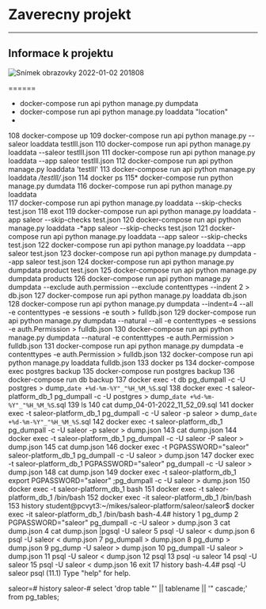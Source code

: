 # Zaverecny projekt
-------------------
## Informace k projektu

![Snímek obrazovky 2022-01-02 201808](https://user-images.githubusercontent.com/47101285/147887512-73769e2a-df73-4be6-bfc7-24dd608e1548.png)


======
- docker-compose run api python manage.py dumpdata
- docker-compose run api python manage.py loaddata "location"
- 
 108  docker-compose up
  109  docker-compose run api python manage.py --saleor  loaddata testlll.json
  110  docker-compose run api python manage.py  loaddata --saleor testlll.json
  111  docker-compose run api python manage.py  loaddata --app saleor testlll.json
  112  docker-compose run api python manage.py  loaddata  'testlll'
  113  docker-compose run api python manage.py  loaddata  */testlll/*.json
  114  docker ps
  115* docker-compose run  python manage.py  dumdata
  116  docker-compose run api python manage.py  loaddata  
  117  docker-compose run api python manage.py  loaddata  --skip-checks test.json 
  118  exot
  119  docker-compose run api python manage.py  loaddata  -app saleor --skip-checks test.json 
  120  docker-compose run api python manage.py  loaddata  -*app saleor --skip-checks test.json 
  121  docker-compose run api python manage.py  loaddata  --app saleor --skip-checks test.json 
  122  docker-compose run api python manage.py  loaddata  --app saleor  test.json 
  123  docker-compose run api python manage.py  dumpdata  --app saleor  test.json 
  124  docker-compose run api python manage.py  dumpdata  product test.json 
  125  docker-compose run api python manage.py  dumpdata  products 
  126  docker-compose run api python manage.py  dumpdata  --exclude auth.permission --exclude contenttypes --indent 2 > db.json
  127  docker-compose run api python manage.py  loaddata  db.json
  128  docker-compose run api python manage.py  dumpdata  --indent=4 --all -e contenttypes -e sessions -e south > fulldb.json 
  129  docker-compose run api python manage.py  dumpdata  --natural --all -e contenttypes -e sessions -e auth.Permission > fulldb.json 
  130  docker-compose run api python manage.py  dumpdata  --natural -e contenttypes -e auth.Permission > fulldb.json 
  131  docker-compose run api python manage.py  dumpdata  -e contenttypes -e auth.Permission > fulldb.json 
  132  docker-compose run api python manage.py  loaddata  fulldb.json 
  133  docker ps
  134  docker-compose exec postgres backup
  135  docker-compose run postgres backup
  136  docker-compose run db backup
  137  docker exec -t db pg_dumpall -c -U postgres > dump_`date +%d-%m-%Y"_"%H_%M_%S`.sql
  138  docker exec -t saleor-platform_db_1 pg_dumpall -c -U postgres > dump_`date +%d-%m-%Y"_"%H_%M_%S`.sql
  139  ls
  140  cat dump_04-01-2022_11_52_09.sql 
  141  docker exec -t saleor-platform_db_1 pg_dumpall -c -U saleor -p saleor  > dump_`date +%d-%m-%Y"_"%H_%M_%S`.sql
  142  docker exec -t saleor-platform_db_1 pg_dumpall -c -U saleor -p saleor  > dump.json
  143  cat dump.json 
  144  docker exec -t saleor-platform_db_1 pg_dumpall -c -U saleor -P saleor  > dump.json
  145  cat dump.json 
  146  docker exec -t PGPASSWORD="saleor" saleor-platform_db_1 pg_dumpall -c -U saleor   > dump.json
  147  docker exec -t  saleor-platform_db_1  PGPASSWORD="saleor" pg_dumpall -c -U saleor   > dump.json
  148  cat dump.json 
  149  docker exec -t  saleor-platform_db_1  export PGPASSWORD="saleor" ;pg_dumpall -c -U saleor   > dump.json
  150  docker exec -t  saleor-platform_db_1  bash
  151  docker exec -t  saleor-platform_db_1  /bin/bash
  152  docker exec -it  saleor-platform_db_1  /bin/bash
  153  history
student@pcvyt3:~/mikes/saleor-platform/saleor/saleor$ docker exec -it  saleor-platform_db_1  /bin/bash
bash-4.4# history
    1  pg_dump
    2  PGPASSWORD="saleor" pg_dumpall -c -U saleor   > dump.json
    3  cat dump.json 
    4  cat dump.json |pgsql -U saleor
    5  psql -U saleor < dump.json 
    6  psql -U saleor < dump.json 
    7  pg_dumpall > dump.json 
    8  pg_dump > dump.json 
    9  pg_dump -U saleor  > dump.json 
   10  pg_dumpall -U saleor  > dump.json 
   11  psql -U saleor < dump.json 
   12  psql
   13  psql -u saleor
   14  psql -U saleor
   15  psql -U saleor < dump.json 
   16  exit
   17  history
bash-4.4# psql -U saleor
psql (11.1)
Type "help" for help.

saleor=# history
saleor-# 
select 'drop table "' || tablename || '" cascade;' from pg_tables;
